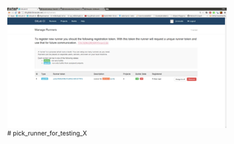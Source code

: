 ![pick a runner dedicated for running selenium tests](pick_a_runner_for_selenium_or_ELSE.png.png)# pick_runner_for_testing_X

